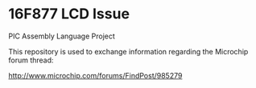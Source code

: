 16F877 LCD Issue
================

PIC Assembly Language Project

This repository is used to exchange information regarding the Microchip forum thread:

http://www.microchip.com/forums/FindPost/985279